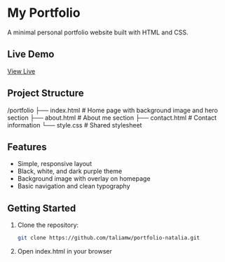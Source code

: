 # My Portfolio

A minimal personal portfolio website built with HTML and CSS.

## Live Demo
[View Live](https://taliamw.github.io/portfolio-natalia/)  

## Project Structure
/portfolio
├── index.html # Home page with background image and hero section
├── about.html # About me section
├── contact.html # Contact information
└── style.css # Shared stylesheet

## Features
- Simple, responsive layout
- Black, white, and dark purple theme
- Background image with overlay on homepage
- Basic navigation and clean typography

## Getting Started

1. Clone the repository:
   ```bash
   git clone https://github.com/taliamw/portfolio-natalia.git

2. Open index.html in your browser